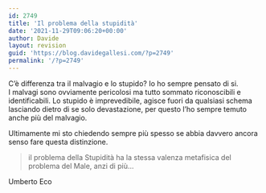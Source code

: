 ```yaml
---
id: 2749
title: 'Il problema della stupidità'
date: '2021-11-29T09:06:20+00:00'
author: Davide
layout: revision
guid: 'https://blog.davidegallesi.com/?p=2749'
permalink: '/?p=2749'
---
```


C’è differenza tra il malvagio e lo stupido? Io ho sempre pensato di si.  
I malvagi sono ovviamente pericolosi ma tutto sommato riconoscibili e identificabili. Lo stupido è imprevedibile, agisce fuori da qualsiasi schema lasciando dietro di se solo devastazione, per questo l’ho sempre temuto anche più del malvagio.

Ultimamente mi sto chiedendo sempre più spesso se abbia davvero ancora senso fare questa distinzione.

> il problema della Stupidità ha la stessa valenza metafisica del problema del Male, anzi di più…

Umberto Eco